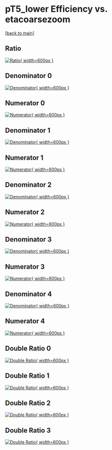 # pT5_lower Efficiency vs. etacoarsezoom

[[back to main](./)]



## Ratio

[![Ratio](../mtv/var/pT5_lower_loweta_321_1_eff_etacoarsezoom.png){ width=600px }](../mtv/var/pT5_lower_loweta_321_1_eff_etacoarsezoom.pdf)

## Denominator 0

[![Denominator](../mtv/den/pT5_lower_loweta_321_1_eff_etacoarsezoom_den0.png){ width=600px }](../mtv/den/pT5_lower_loweta_321_1_eff_etacoarsezoom_den0.pdf)

## Numerator 0

[![Numerator](../mtv/num/pT5_lower_loweta_321_1_eff_etacoarsezoom_num0.png){ width=600px }](../mtv/num/pT5_lower_loweta_321_1_eff_etacoarsezoom_num0.pdf)

## Denominator 1

[![Denominator](../mtv/den/pT5_lower_loweta_321_1_eff_etacoarsezoom_den1.png){ width=600px }](../mtv/den/pT5_lower_loweta_321_1_eff_etacoarsezoom_den1.pdf)

## Numerator 1

[![Numerator](../mtv/num/pT5_lower_loweta_321_1_eff_etacoarsezoom_num1.png){ width=600px }](../mtv/num/pT5_lower_loweta_321_1_eff_etacoarsezoom_num1.pdf)

## Denominator 2

[![Denominator](../mtv/den/pT5_lower_loweta_321_1_eff_etacoarsezoom_den2.png){ width=600px }](../mtv/den/pT5_lower_loweta_321_1_eff_etacoarsezoom_den2.pdf)

## Numerator 2

[![Numerator](../mtv/num/pT5_lower_loweta_321_1_eff_etacoarsezoom_num2.png){ width=600px }](../mtv/num/pT5_lower_loweta_321_1_eff_etacoarsezoom_num2.pdf)

## Denominator 3

[![Denominator](../mtv/den/pT5_lower_loweta_321_1_eff_etacoarsezoom_den3.png){ width=600px }](../mtv/den/pT5_lower_loweta_321_1_eff_etacoarsezoom_den3.pdf)

## Numerator 3

[![Numerator](../mtv/num/pT5_lower_loweta_321_1_eff_etacoarsezoom_num3.png){ width=600px }](../mtv/num/pT5_lower_loweta_321_1_eff_etacoarsezoom_num3.pdf)

## Denominator 4

[![Denominator](../mtv/den/pT5_lower_loweta_321_1_eff_etacoarsezoom_den4.png){ width=600px }](../mtv/den/pT5_lower_loweta_321_1_eff_etacoarsezoom_den4.pdf)

## Numerator 4

[![Numerator](../mtv/num/pT5_lower_loweta_321_1_eff_etacoarsezoom_num4.png){ width=600px }](../mtv/num/pT5_lower_loweta_321_1_eff_etacoarsezoom_num4.pdf)

## Double Ratio 0

[![Double Ratio](../mtv/ratio/pT5_lower_loweta_321_1_eff_etacoarsezoom_ratio0.png){ width=600px }](../mtv/ratio/pT5_lower_loweta_321_1_eff_etacoarsezoom_ratio0.pdf)

## Double Ratio 1

[![Double Ratio](../mtv/ratio/pT5_lower_loweta_321_1_eff_etacoarsezoom_ratio1.png){ width=600px }](../mtv/ratio/pT5_lower_loweta_321_1_eff_etacoarsezoom_ratio1.pdf)

## Double Ratio 2

[![Double Ratio](../mtv/ratio/pT5_lower_loweta_321_1_eff_etacoarsezoom_ratio2.png){ width=600px }](../mtv/ratio/pT5_lower_loweta_321_1_eff_etacoarsezoom_ratio2.pdf)

## Double Ratio 3

[![Double Ratio](../mtv/ratio/pT5_lower_loweta_321_1_eff_etacoarsezoom_ratio3.png){ width=600px }](../mtv/ratio/pT5_lower_loweta_321_1_eff_etacoarsezoom_ratio3.pdf)

